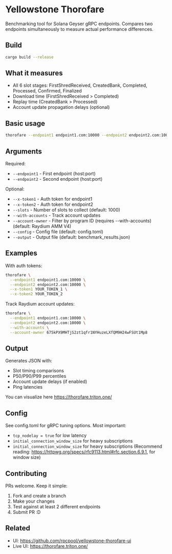 # Yellowstone Thorofare

Benchmarking tool for Solana Geyser gRPC endpoints. Compares two endpoints simultaneously to measure actual performance differences.

## Build
```bash
cargo build --release
```

## What it measures

- All 6 slot stages: FirstShredReceived, CreatedBank, Completed, Processed, Confirmed, Finalized
- Download time (FirstShredReceived > Completed)
- Replay time (CreatedBank > Processed)
- Account update propagation delays (optional)

## Basic usage
```bash
thorofare --endpoint1 endpoint1.com:10000 --endpoint2 endpoint2.com:10000
```

## Arguments

Required:
- `--endpoint1` - First endpoint (host:port)
- `--endpoint2` - Second endpoint (host:port)

Optional:
- `--x-token1` - Auth token for endpoint1
- `--x-token2` - Auth token for endpoint2
- `--slots` - Number of slots to collect (default: 1000)
- `--with-accounts` - Track account updates
- `--account-owner` - Filter by program ID (requires --with-accounts) (default: Raydium AMM V4)
- `--config` - Config file (default: config.toml)
- `--output` - Output file (default: benchmark_results.json)

## Examples

With auth tokens:
```bash
thorofare \
  --endpoint1 endpoint1.com:10000 \
  --endpoint2 endpoint2.com:10000 \
  --x-token1 YOUR_TOKEN_1 \
  --x-token2 YOUR_TOKEN_2
```

Track Raydium account updates:
```bash
thorofare \
  --endpoint1 endpoint1.com:10000 \
  --endpoint2 endpoint2.com:10000 \
  --with-accounts \
  --account-owner 675kPX9MHTjS2zt1qfr1NYHuzeLXfQM9H24wFSUt1Mp8
```

## Output

Generates JSON with:
- Slot timing comparisons
- P50/P90/P99 percentiles
- Account update delays (if enabled)
- Ping latencies

You can visualize here https://thorofare.triton.one/

## Config

See config.toml for gRPC tuning options. Most important:
- `tcp_nodelay = true` for low latency
- `initial_connection_window_size` for heavy subscriptions
- `initial_connection_window_size` for heavy subscriptions
(Recommend reading: https://httpwg.org/specs/rfc9113.html#rfc.section.6.9.1, for window size)

## Contributing

PRs welcome. Keep it simple:
1. Fork and create a branch
2. Make your changes
3. Test against at least 2 different endpoints
4. Submit PR :D

## Related

- UI: https://github.com/rpcpool/yellowstone-thorofare-ui
- Live UI: https://thorofare.triton.one/
